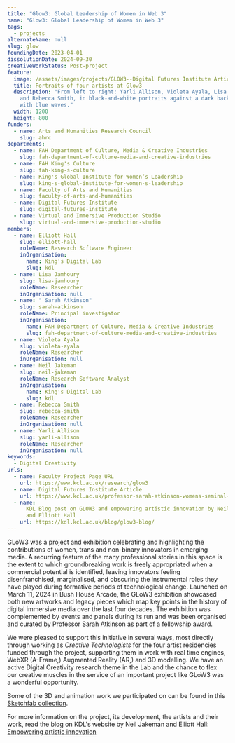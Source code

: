 ```yaml
---
title: "Glow3: Global Leadership of Women in Web 3"
name: "Glow3: Global Leadership of Women in Web 3"
tags:
  - projects
alternateName: null
slug: glow
foundingDate: 2023-04-01
dissolutionDate: 2024-09-30
creativeWorkStatus: Post-project
feature:
  image: /assets/images/projects/GLOW3--Digital Futures Institute Article.jpg
  title: Portraits of four artists at Glow3
  description: "From left to right: Yarli Allison, Violeta Ayala, Lisa Jamhoury,
    and Rebecca Smith, in black-and-white portraits against a dark background
    with blue waves."
  width: 1200
  height: 800
funders:
  - name: Arts and Humanities Research Council
    slug: ahrc
departments:
  - name: FAH Department of Culture, Media & Creative Industries
    slug: fah-department-of-culture-media-and-creative-industries
  - name: FAH King's Culture
    slug: fah-king-s-culture
  - name: King's Global Institute for Women’s Leadership
    slug: king-s-global-institute-for-women-s-leadership
  - name: Faculty of Arts and Humanities
    slug: faculty-of-arts-and-humanities
  - name: Digital Futures Institute
    slug: digital-futures-institute
  - name: Virtual and Immersive Production Studio
    slug: virtual-and-immersive-production-studio
members:
  - name: Elliott Hall
    slug: elliott-hall
    roleName: Research Software Engineer
    inOrganisation:
      name: King's Digital Lab
      slug: kdl
  - name: Lisa Jamhoury
    slug: lisa-jamhoury
    roleName: Researcher
    inOrganisation: null
  - name: " Sarah Atkinson"
    slug: sarah-atkinson
    roleName: Principal investigator
    inOrganisation:
      name: FAH Department of Culture, Media & Creative Industries
      slug: fah-department-of-culture-media-and-creative-industries
  - name: Violeta Ayala
    slug: violeta-ayala
    roleName: Researcher
    inOrganisation: null
  - name: Neil Jakeman
    slug: neil-jakeman
    roleName: Research Software Analyst
    inOrganisation:
      name: King's Digital Lab
      slug: kdl
  - name: Rebecca Smith
    slug: rebecca-smith
    roleName: Researcher
    inOrganisation: null
  - name: Yarli Allison
    slug: yarli-allison
    roleName: Researcher
    inOrganisation: null
keywords:
  - Digital Creativity
urls:
  - name: Faculty Project Page URL
    url: https://www.kcl.ac.uk/research/glow3
  - name: Digital Futures Institute Article
    url: https://www.kcl.ac.uk/professor-sarah-atkinson-womens-seminal-contributions-in-creative-tech-are-often-hidden
  - name:
      KDL Blog post on GLOW3 and empowering artistic innovation by Neil Jakeman
      and Elliott Hall
    url: https://kdl.kcl.ac.uk/blog/glow3-blog/
---
```


GLoW3 was a project and exhibition celebrating and highlighting the contributions of women, trans and non-binary innovators in emerging media. A recurring feature of the many professional stories in this space is the extent to which groundbreaking work is freely appropriated when a commercial potential is identified, leaving innovators feeling disenfranchised, marginalised, and obscuring the instrumental roles they have played during formative periods of technological change. Launched on March 11, 2024 in Bush House Arcade, the GLoW3 exhibition showcased both new artworks and legacy pieces which map key points in the history of digital immersive media over the last four decades. The exhibition was complemented by events and panels during its run and was been organised and curated by Professor Sarah Atkinson as part of a fellowship award.

We were pleased to support this initiative in several ways, most directly through working as _Creative Technologists_ for the four artist residencies funded through the project, supporting them in work with real time engines, WebXR (A-Frame,) Augmented Reality (AR,) and 3D modelling. We have an active Digital Creativity research theme in the Lab and the chance to flex our creative muscles in the service of an important project like GLoW3 was a wonderful opportunity.

Some of the 3D and animation work we participated on can be found in this [Sketchfab collection](https://skfb.ly/oUSJF).

For more information on the project, its development, the artists and their work, read the blog on KDL's website by Neil Jakeman and Elliott Hall: [Empowering artistic innovation](https://kdl.kcl.ac.uk/blog/glow3-blog/)
